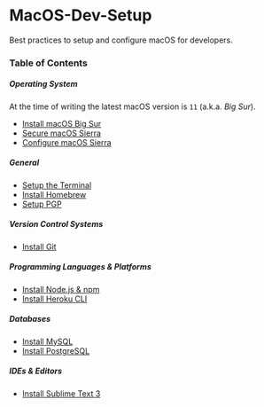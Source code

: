 # MacOS-Dev-Setup

Best practices to setup and configure macOS for developers.

### Table of Contents

##### Operating System

At the time of writing the latest macOS version is `11` (a.k.a. _Big Sur_).

- [Install macOS Big Sur](/macos/11-big-sur/install-macos-big-sur.md)
- [Secure macOS Sierra](secure-macos-sierra.md)
- [Configure macOS Sierra](configure-macos-sierra.md)

##### General

- [Setup the Terminal](setup-terminal.md)
- [Install Homebrew](install-homebrew.md)
- [Setup PGP](setup-pgp.md)

##### Version Control Systems

- [Install Git](install-git.md)

##### Programming Languages & Platforms

- [Install Node.js & npm](install-node-npm.md)
- [Install Heroku CLI](install-heroku-cli.md)

##### Databases

- [Install MySQL](install-mysql.md)
- [Install PostgreSQL](install-postgres.md)

##### IDEs & Editors

- [Install Sublime Text 3](install-sublime-3.md)
